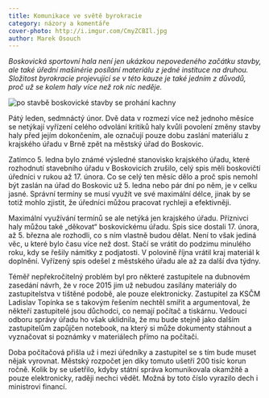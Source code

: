 ```yaml
---
title: Komunikace ve světě byrokracie
category: názory a komentáře
cover-photo: http://i.imgur.com/CmyZCBIl.jpg
author: Marek Osouch
---
```


*Boskovická sportovní hala není jen ukázkou nepovedeného začátku stavby, ale také úřední mašinérie posílání materiálu z jedné instituce na druhou. Složitost byrokracie projevující se v této kauze je také jedním z důvodů, proč už se kolem haly více než rok nic neděje.*

<img src="http://i.imgur.com/CmyZCBI.jpg" alt="po stavbě boskovické stavby se prohání kachny" class="img-responsive">

Pátý leden, sedmnáctý únor. Dvě data v rozmezí více než jednoho měsíce se netýkají vyřízení celého odvolání kritiků haly kvůli povolení změny stavby haly před jejím dokončením, ale označují pouze dobu zaslání materiálu z krajského úřadu v Brně zpět na městský úřad do Boskovic.

Zatímco 5. ledna bylo známé výsledné stanovisko krajského úřadu, které rozhodnutí stavebního úřadu v Boskovicích zrušilo, celý spis měli boskovičtí úředníci v rukou až 17. února. Co se celý ten měsíc dělo a proč spis nemohl být zaslán na úřad do Boskovic už 5. ledna nebo pár dní po něm, je v celku jasné. Správní termíny se musí využít ve své maximální délce, jinak by se totiž mohlo zjistit, že úředníci můžou pracovat rychleji a efektivněji.

Maximální využívání termínů se ale netýká jen krajského úřadu. Příznivci haly můžou také „děkovat“ boskovickému úřadu. Spis sice dostali 17. února, až 5. března ale rozhodli, co s ním vlastně budou dělat. Není to však jediná věc, u které bylo času více než dost. Stačí se vrátit do podzimu minulého roku, kdy se řešily námitky z podjatosti. V polovině října vrátil kraj materiál k doplnění. Vyřízený spis odešel z městského úřadu ale až za další dva týdny.

Téměř nepřekročitelný problém byl pro některé zastupitele na dubnovém zasedání návrh, že v roce 2015 jim už nebudou zasílány materiály do zastupitelstva v tištěné podobě, ale pouze elektronicky. Zastupitel za KSČM Ladislav Topínka se s takovým řešením nechtěl smířit a argumentoval, že někteří zastupitelé jsou důchodci, co nemají počítač a tiskárnu. Vedoucí odboru správy úřadu ho však uklidnila, že mu bude stejně jako dalším zastupitelům zapůjčen notebook, na který si může dokumenty stáhnout a vyznačovat si poznámky v materiálech přímo na počítači.

Doba počítačová přišla už i mezi úředníky a zastupitel se s tím bude muset nějak vyrovnat. Městský rozpočet jen díky tomuto ušetří 200 tisíc korun ročně. Kolik by se ušetřilo, kdyby státní správa komunikovala okamžitě a pouze elektronicky, raději nechci vědět. Možná by toto číslo vyrazilo dech i ministrovi financí.
